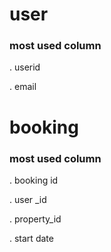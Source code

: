  # user

### most used column

. userid

. email

# booking

### most used column

. booking id  

. user _id

. property_id

. start date
